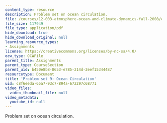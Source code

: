 ```yaml
---
content_type: resource
description: Problem set on ocean circulation.
file: /courses/12-003-atmosphere-ocean-and-climate-dynamics-fall-2008/c8f6eeda65a793c7894a672297c68771_homework9.pdf
file_size: 117949
file_type: application/pdf
hide_download: true
hide_download_original: null
learning_resource_types:
- Assignments
license: https://creativecommons.org/licenses/by-nc-sa/4.0/
ocw_type: OCWFile
parent_title: Assignments
parent_type: CourseSection
parent_uid: b450e8b8-8653-e785-214d-2eef15344487
resourcetype: Document
title: 'Problem set 9: Ocean Circulation'
uid: c8f6eeda-65a7-93c7-894a-672297c68771
video_files:
  video_thumbnail_file: null
video_metadata:
  youtube_id: null
---
```

Problem set on ocean circulation.